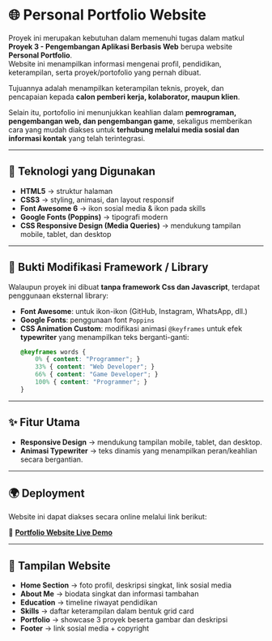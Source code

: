 

# 🌐 Personal Portfolio Website

Proyek ini merupakan kebutuhan dalam memenuhi tugas dalam matkul **Proyek 3 - Pengembangan Aplikasi Berbasis Web** berupa website **Personal Portfolio**.  
Website ini menampilkan informasi mengenai profil, pendidikan, keterampilan, serta proyek/portofolio yang pernah dibuat.  

Tujuannya adalah menampilkan keterampilan teknis, proyek, dan pencapaian kepada **calon pemberi kerja, kolaborator, maupun klien**.  

Selain itu, portofolio ini menunjukkan keahlian dalam **pemrograman, pengembangan web, dan pengembangan game**, sekaligus memberikan cara yang mudah diakses untuk **terhubung melalui media sosial dan informasi kontak** yang telah terintegrasi.

---

## 🚀 Teknologi yang Digunakan
- **HTML5** → struktur halaman
- **CSS3** → styling, animasi, dan layout responsif
- **Font Awesome 6** → ikon sosial media & ikon pada skills
- **Google Fonts (Poppins)** → tipografi modern
- **CSS Responsive Design (Media Queries)** → mendukung tampilan mobile, tablet, dan desktop

---

## 🔧 Bukti Modifikasi Framework / Library
Walaupun proyek ini dibuat **tanpa framework Css dan Javascript**, terdapat penggunaan eksternal library:
- **Font Awesome**: untuk ikon-ikon (GitHub, Instagram, WhatsApp, dll.)
- **Google Fonts**: penggunaan font `Poppins`
- **CSS Animation Custom**: modifikasi animasi `@keyframes` untuk efek **typewriter** yang menampilkan teks berganti-ganti:
  ```css
  @keyframes words {
      0% { content: "Programmer"; }
      33% { content: "Web Developer"; }
      66% { content: "Game Developer"; }
      100% { content: "Programmer"; }
  }

---

## ✨ Fitur Utama  

- **Responsive Design** → mendukung tampilan mobile, tablet, dan desktop.  
- **Animasi Typewriter** → teks dinamis yang menampilkan peran/keahlian secara bergantian.  

---

## 🌍 Deployment  
Website ini dapat diakses secara online melalui link berikut:  

🔗 **[Portfolio Website Live Demo](#)**  

---

## 📸 Tampilan Website  

- **Home Section** → foto profil, deskripsi singkat, link sosial media  
- **About Me** → biodata singkat dan informasi tambahan  
- **Education** → timeline riwayat pendidikan  
- **Skills** → daftar keterampilan dalam bentuk grid card  
- **Portfolio** → showcase 3 proyek beserta gambar dan deskripsi  
- **Footer** → link sosial media + copyright  
